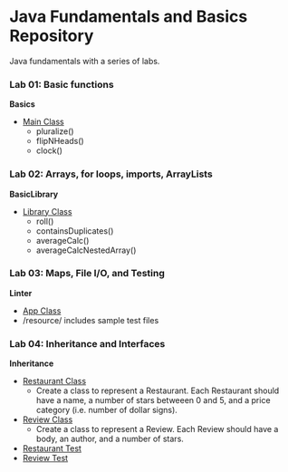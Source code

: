# Java Fundamentals and Basics Repository
Java fundamentals with a series of labs. 

### Lab 01: Basic functions

**Basics**
  * [Main Class](./basics/Main.java) 
    * pluralize()
    * flipNHeads()
    * clock()

### Lab 02: Arrays, for loops, imports, ArrayLists
**BasicLibrary**
  * [Library Class](./basiclibrary/src/main/java/basiclibrary/Library.java)
    * roll()
    * containsDuplicates()
    * averageCalc()
    * averageCalcNestedArray()

### Lab 03: Maps, File I/O, and Testing
**Linter**
  * [App Class](./linter/src/main/java/linter/App.java)
  * /resource/ includes sample test files

### Lab 04: Inheritance and Interfaces
**Inheritance**
  * [Restaurant Class](./inheritance/src/main/java/inheritance/Restaurant.java)
     * Create a class to represent a Restaurant. Each Restaurant should have a name, a number of stars betweeen 0 and 5, and a price category (i.e. number of dollar signs).
  * [Review Class](./inheritance/src/main/java/inheritance/Review.java)
     * Create a class to represent a Review. Each Review should have a body, an author, and a number of stars.
  * [Restaurant Test](./inheritance/src/test/java/inheritance/RestaurantTest.java)
  * [Review Test](./inheritance/src/test/java/inheritance/ReviewTest.java)
